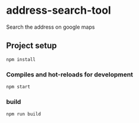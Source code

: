 # address-search-tool
Search the address on google maps

## Project setup
```
npm install
```

### Compiles and hot-reloads for development
```
npm start
```

### build
```
npm run build
```